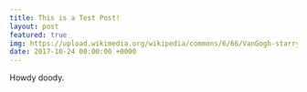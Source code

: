```yaml
---
title: This is a Test Post!
layout: post
featured: true
img: https://upload.wikimedia.org/wikipedia/commons/6/66/VanGogh-starry_night_ballance1.jpg
date: 2017-10-24 00:00:00 +0000
---
```


Howdy doody.